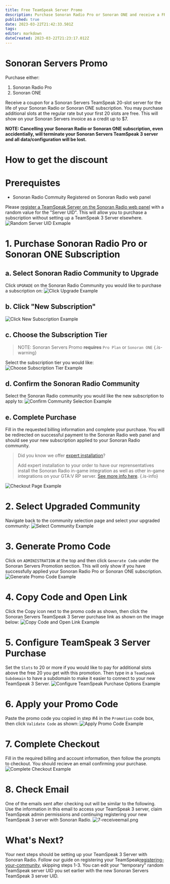 ```yaml
---
title: Free TeamSpeak Server Promo
description: Purchase Sonoran Radio Pro or Sonoran ONE and receive a FREE Sonoran Servers TeamSpeak 3 Server
published: true
date: 2023-03-22T21:42:33.501Z
tags: 
editor: markdown
dateCreated: 2023-03-22T21:23:17.012Z
---
```


# Sonoran Servers Promo
Purchase either:
1. Sonoran Radio Pro
2. Sonoran ONE

Receive a coupon for a Sonoran Servers TeamSpeak 20-slot server for the life of your Sonoran Radio or Sonoran ONE subscription. You may purchase additional slots at the regular rate but your first 20 slots are free. This will show on your Sonoran Servers invoice as a credit up to $7.

**NOTE: Cancelling your Sonoran Radio or Sonoran ONE subscription, even accidentially, will terminate your Sonoran Servers TeamSpeak 3 server and all data/configuration will be lost.**

# How to get the discount
# Prerequistes
- Sonoran Radio Commuity Registered on Sonoran Radio web panel

Please [register a TeamSpeak Server on the Sonoran Radio web panel](https://sonoranradio.com/register-server) with a random value for the "Server UID". This will allow you to purchase a subscription without setting up a TeamSpeak 3 Server elsewhere.
![Random Server UID Exmaple](/tutorials/how-to-purchase/randomuid.png)

# 1. Purchase Sonoran Radio Pro or Sonoran ONE Subscription
## a. Select Sonoran Radio Community to Upgrade
Click `UPGRADE` on the Sonoran Radio Community you would like to purchase a subscription on:
![Click Upgrade Example](/tutorials/how-to-purchase/1-clickupgrade.png)

## b. Click "New Subscription"
![Click New Subscription Example](/tutorials/how-to-purchase/2-newsub.png)

## c. Choose the Subscription Tier
> NOTE: Sonoran Servers Promo **requires** `Pro Plan` or `Sonoran ONE`
{.is-warning}

Select the subscription tier you would like:
![Choose Subscription Tier Example](/tutorials/how-to-purchase/3-choosesublevel.png)

## d. Confirm the Sonoran Radio Community
Select the Sonoran Radio community you would like the new subscription to apply to:
![Confirm Community Selection Example](/tutorials/how-to-purchase/4-choosecommunity.png)

## e. Complete Purchase
Fill in the requested billing information and complete your purchase. You will be redirected on successful payment to the Sonoran Radio web panel and should see your new subscription applied to your Sonoran Radio community.
> Did you know we offer [expert installation](/pricing/discounts-and-offers#what-is-expert-installation)? 
>
> Add expert installation to your order to have our reprensentatives install the Sonoran Radio in-game integration as well as other in-game integrations on your GTA:V RP server. [See more info here](/pricing/discounts-and-offers#what-is-expert-installation).
{.is-info}

![Checkout Page Example](/tutorials/how-to-purchase/5-paymentinfo.png)

# 2. Select Upgraded Community
Navigate back to the community selection page and select your upgraded community:
![Select Community Example](/pricing/free-teamspeak-promo/1-selectcommunity.png)

# 3. Generate Promo Code
Click on `ADMINISTRATION` at the top and then click `Generate Code` under the Sonoran Servers Promotion section. This will only show if you have successfully applied your Sonoran Radio Pro or Sonoran ONE subscription.
![Generate Promo Code Example](/pricing/free-teamspeak-promo/2-generatecode.png)

# 4. Copy Code and Open Link
Click the Copy icon next to the promo code as shown, then click the Sonoran Servers TeamSpeak 3 Server purchase link as shown on the image below:
![Copy Code and Open Link Example](/pricing/free-teamspeak-promo/3-copycode.png)

# 5. Configure TeamSpeak 3 Server Purchase
Set the `Slots` to 20 or more if you would like to pay for additional slots above the free 20 you get with this promotion. Then type in a `TeamSpeak Subdomain` to have a subdomain to make it easier to connect to your new TeamSpeak 3 Server.
![Configure TeamSpeak Purchase Options Example](/pricing/free-teamspeak-promo/4-configureteamspeak.png)

# 6. Apply your Promo Code
Paste the promo code you copied in step #4 in the `Promotion` code box, then click `Validate Code` as shown:
![Apply Promo Code Example](/pricing/free-teamspeak-promo/5-applypromo.png)

# 7. Complete Checkout
Fill in the required billing and account information, then follow the prompts to checkout. You should recieve an email confirming your purchase.
![Complete Checkout Example](/pricing/free-teamspeak-promo/6-completecheckout.png)

# 8. Check Email
One of the emails sent after checking out will be similar to the following. Use the information in this email to access your TeamSpeak 3 server, claim TeamSpeak admin permissions and continuing registering your new TeamSpeak 3 server with Sonoran Radio.
![7-receiveemail.png](/pricing/free-teamspeak-promo/7-receiveemail.png)

# What's Next?
Your next steps should be setting up your TeamSpeak 3 Server with Sonoran Radio. Follow our guide on registering your TeamSpeak[registering-your-community](/tutorials/registering-your-community), skipping steps 1-3. You can edit your "temporary" random TeamSpeak server UID you set earlier with the new Sonoran Servers TeamSpeak 3 server UID.